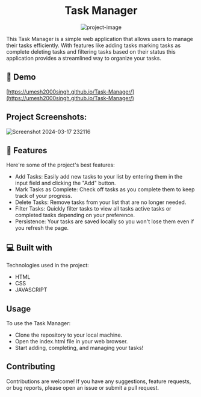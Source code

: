<h1 align="center" id="title">Task Manager</h1>

<p align="center"><img src="https://socialify.git.ci/umesh2000singh/Task-Manager/image?language=1&amp;name=1&amp;owner=1&amp;pattern=Circuit%20Board&amp;theme=Auto" alt="project-image"></p>

<p id="description">This Task Manager is a simple web application that allows users to manage their tasks efficiently. With features like adding tasks marking tasks as complete deleting tasks and filtering tasks based on their status this application provides a streamlined way to organize your tasks.</p>

<h2>🚀 Demo</h2>

[https://umesh2000singh.github.io/Task-Manager/](https://umesh2000singh.github.io/Task-Manager/)

<h2>Project Screenshots:</h2>

![Screenshot 2024-03-17 232116](https://github.com/umesh2000singh/Task-Manager/assets/119116739/be6bb688-f193-40ba-9cc4-e48388f3c68a)

  
  
<h2>🧐 Features</h2>

Here're some of the project's best features:

*   Add Tasks: Easily add new tasks to your list by entering them in the input field and clicking the "Add" button.
*   Mark Tasks as Complete: Check off tasks as you complete them to keep track of your progress.
*   Delete Tasks: Remove tasks from your list that are no longer needed.
*   Filter Tasks: Quickly filter tasks to view all tasks active tasks or completed tasks depending on your preference.
*   Persistence: Your tasks are saved locally so you won't lose them even if you refresh the page.

  
  
<h2>💻 Built with</h2>

Technologies used in the project:

*   HTML
*   CSS
*   JAVASCRIPT

<h2>Usage</h2>
To use the Task Manager:

* Clone the repository to your local machine.
* Open the index.html file in your web browser.
* Start adding, completing, and managing your tasks!

<h2>Contributing</h2>
Contributions are welcome! If you have any suggestions, feature requests, or bug reports, please open an issue or submit a pull request.
